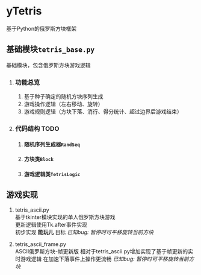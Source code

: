 # yTetris
基于Python的俄罗斯方块框架

## 基础模块`tetris_base.py`
基础模块，包含俄罗斯方块游戏逻辑

1. ### 功能总览
    1. 基于种子确定的随机方块序列生成
    1. 游戏操作逻辑（左右移动、旋转）
    1. 游戏规则逻辑（方块下落、消行、得分统计、超过边界后游戏结束）

1. ### 代码结构 TODO
    1. #### 随机序列生成器`RandSeq`
    1. #### 方块类`Block`
    1. #### 游戏逻辑类`TetrisLogic`

## 游戏实现
1. tetris_ascii.py  
    基于tkinter模块实现的单人俄罗斯方块游戏  
    更新逻辑使用Tk.after事件实现  
    初步实现 __能玩儿__ 目标
    _已知bug: 暂停时可平移旋转当前方块_

1. tetris_ascii_frame.py  
    ASCII俄罗斯方块-帧更新版
    相对于tetris_ascii.py增加实现了基于帧更新的实时游戏逻辑
    在加速下落事件上操作更流畅
    _已知bug: 暂停时可平移旋转当前方块_